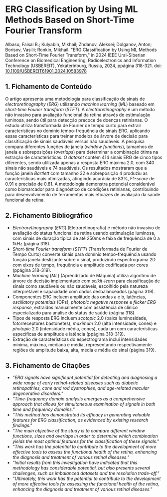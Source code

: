 # ERG Classification by Using ML Methods Based on Short-Time Fourier Transform

Albasu, Faisal B.; Kulyabin, Mikhail; Zhdanov, Aleksei; Dolganov, Anton; Borisov, Vasilii; Ronkin, Mikhail. "ERG Classification by Using ML Methods Based on Short-Time Fourier Transform," in 2024 IEEE Ural-Siberian Conference on Biomedical Engineering, Radioelectronics and Information Technology (USBEREIT), Yekaterinburg, Russia, 2024, ppágina 318-321. doi: [10.1109/USBEREIT61901.2024.10583978](https://doi.org/10.1109/USBEREIT61901.2024.10583978)

## 1. Fichamento de Conteúdo

O artigo apresenta uma metodologia para classificação de sinais de *electroretinography* (*ERG*) utilizando *machine learning* (*ML*) baseado em *short-time Fourier transform* (*STFT*). A *electroretinography* é um método não invasivo para avaliação funcional da retina através de estimulação luminosa, sendo útil para detecção precoce de doenças retinianas. O estudo utiliza transformada de Fourier de tempo curto para extrair características no domínio tempo-frequência de sinais ERG, aplicando essas características para treinar modelos de árvore de decisão para classificação de sinais saudáveis versus não saudáveis. A pesquisa compara diferentes funções de janela (*window functions*), tamanhos de janela e sobreposições (*overlaps*) para determinar a combinação ótima na extração de características. O *dataset* contém 414 sinais ERG de cinco tipos diferentes, sendo utilizada apenas a resposta ERG máxima 2.0, com 340 sinais não saudáveis e 74 saudáveis. Os resultados mostraram que a função janela *Bartlett* com tamanho 32 e sobreposição 4 produziu as características mais otimizadas, atingindo acurácia de 83%, F1-*score* de 0.91 e precisão de 0.81. A metodologia demonstra potencial considerável como biomarcador para diagnóstico de condições retinianas, contribuindo para desenvolvimento de ferramentas mais eficazes de avaliação da saúde funcional da retina.

## 2. Fichamento Bibliográfico

* *Electroretinography* (*ERG*) (Eletroretinografia) é método não invasivo de avaliação do status funcional da retina usando estimulação luminosa, com sinais de duração típica de até 250ms e faixa de frequência de 0 a 1kHz (página 318).
* *Short-time Fourier transform* (*STFT*) (Transformada de Fourier de Tempo Curto) converte sinais para domínio tempo-frequência usando função janela deslizante sobre o sinal, produzindo espectrograma 2D com eixos de tempo, frequência e amplitude codificada por cores (ppágina 318-319).
* *Machine learning* (*ML*) (Aprendizado de Máquina) utiliza algoritmo de árvore de decisão implementado com *scikit-learn* para classificação de sinais como saudáveis ou não saudáveis, escolhido pela natureza interpretável e capacidade com dados desbalanceados (página 319).
* Componentes ERG incluem amplitude das ondas a e b, latências, *oscillatory potentials* (OPs), *photopic negative response* e *flicker ERG response*, extraídos manualmente com assistência de clínico especializado para análise do status de saúde (página 318).
* Tipos de resposta ERG incluem *scotopic* 2.0 (baixa luminosidade, fotorreceptores bastonetes), *maximum* 2.0 (alta intensidade, cones) e *photopic* 2.0 (intensidade média, cones), cada um com características específicas de amplitude e latência (ppágina 318-319).
* Extração de características do espectrograma inclui intensidades mínima, máxima, mediana e média, representando respectivamente regiões de amplitude baixa, alta, média e média do sinal (página 319).

## 3. Fichamento de Citações

* _"ERG signals have significant potential for detecting and diagnosing a wide range of early retinal-related diseases such as diabetic retinopathies, cone and rod dystrophies, and age-related macular degenerative disorders."_
* _"Time-frequency domain analysis emerges as a comprehensive approach that allows for simultaneous examination of signals in both time and frequency domains."_
* _"This method has demonstrated its efficacy in generating valuable features for ERG classification, as evidenced by existing research findings."_
* _"The main objective of the study is to compare different window functions, sizes and overlaps in order to determine which combination yields the most optimal features for the classification of these signals."_
* _"This work has the potential to contribute to the development of more effective tools to assess the functional health of the retina, enhancing the diagnosis and treatment of various retinal diseases."_
* _"Initial results from this investigation have indicated that this methodology has considerable potential, but also presents several challenges, such as imbalanced datasets and the resolution trade-off."_
* _"Ultimately, this work has the potential to contribute to the development of more effective tools for assessing the functional health of the retina, enhancing the diagnosis and treatment of various retinal diseases."_
